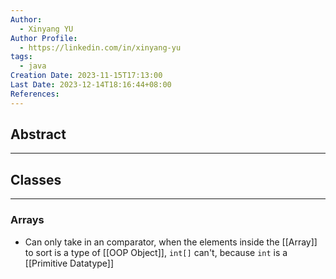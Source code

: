 ```yaml
---
Author:
  - Xinyang YU
Author Profile:
  - https://linkedin.com/in/xinyang-yu
tags:
  - java
Creation Date: 2023-11-15T17:13:00
Last Date: 2023-12-14T18:16:44+08:00
References:
---
```

## Abstract
---



## Classes
---
### Arrays
- Can only take in an comparator, when the elements inside the [[Array]] to sort is a type of [[OOP Object]], `int[]` can't, because `int` is a [[Primitive Datatype]]